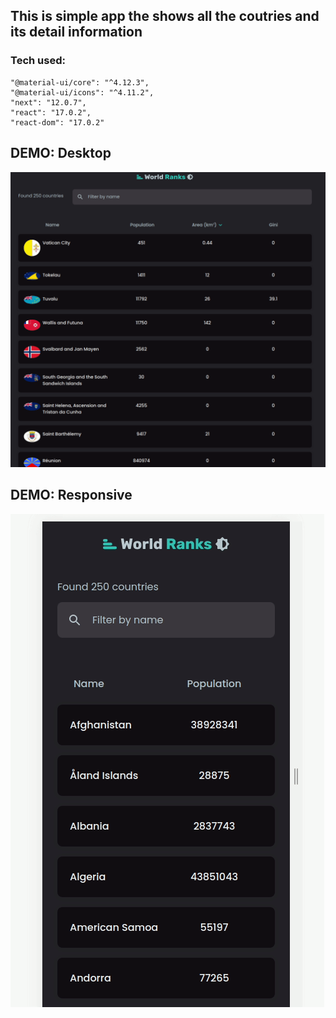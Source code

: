 ## This is simple app the shows all the coutries and its detail information

### Tech used:

```
"@material-ui/core": "^4.12.3",
"@material-ui/icons": "^4.11.2",
"next": "12.0.7",
"react": "17.0.2",
"react-dom": "17.0.2"
```

## DEMO: Desktop

![Peek_2021-12-08_23-57.gif](Peek_2021-12-08_23-57.gif)

## DEMO: Responsive

![Peek_2021-12-09_00-01.gif](Peek_2021-12-09_00-01.gif)
